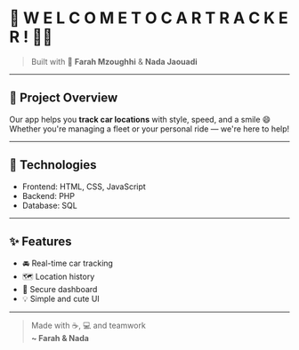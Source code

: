 # 👋 W E L C O M E  T O  C A R  T R A C K E R ! 🚗💨


> Built with 💖 **Farah Mzoughhi** & **Nada Jaouadi**

---

## 🧭 Project Overview

Our app helps you **track car locations** with style, speed, and a smile 😄  
Whether you're managing a fleet or your personal ride — we're here to help!

---

## 🚧 Technologies

- Frontend: HTML, CSS, JavaScript  
- Backend: PHP  
- Database: SQL  

---

## ✨ Features

- 🚘 Real-time car tracking  
- 🗺️ Location history  
- 🔐 Secure dashboard  
- 💡 Simple and cute UI  

---

> Made with ☕, 💻 and teamwork  
> **~ Farah & Nada**
